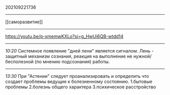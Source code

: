 202109221736
***
[[саморазвитие]]
***
https://youtu.be/p-xmemwKXLo?si=g_HwUi6QB-wtdd14
***
*10:20*
Системное появление "дней лени" является сигналом. 
Лень - защитный механизм сознания, реакция на выполнение не нужной/бесполезной (по мнению подсознания) работы.
***
*13:30*
При "Астении" следует проанализировать и определить что создает проблемы ведущие к болезненному состоянию.
1.бытовые проблемы
2.болезнь общего характера
3.психическое расстройство